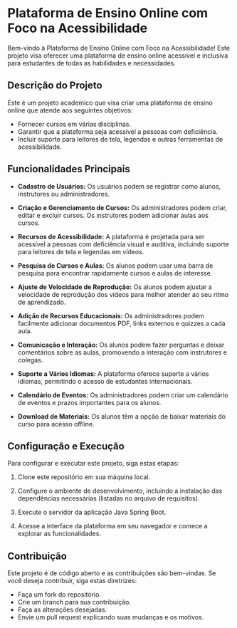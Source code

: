 # Plataforma de Ensino Online com Foco na Acessibilidade

Bem-vindo à Plataforma de Ensino Online com Foco na Acessibilidade! Este projeto visa oferecer uma plataforma de ensino online acessível e inclusiva para estudantes de todas as habilidades e necessidades.

## Descrição do Projeto

Este é um projeto academico que visa criar uma plataforma de ensino online que atende aos seguintes objetivos:

- Fornecer cursos em várias disciplinas.
- Garantir que a plataforma seja acessível a pessoas com deficiência.
- Incluir suporte para leitores de tela, legendas e outras ferramentas de acessibilidade.

## Funcionalidades Principais

- **Cadastro de Usuários:** Os usuários podem se registrar como alunos, instrutores ou administradores.

- **Criação e Gerenciamento de Cursos:** Os administradores podem criar, editar e excluir cursos. Os instrutores podem adicionar aulas aos cursos.

- **Recursos de Acessibilidade:** A plataforma é projetada para ser acessível a pessoas com deficiência visual e auditiva, incluindo suporte para leitores de tela e legendas em vídeos.

- **Pesquisa de Cursos e Aulas:** Os alunos podem usar uma barra de pesquisa para encontrar rapidamente cursos e aulas de interesse.

- **Ajuste de Velocidade de Reprodução:** Os alunos podem ajustar a velocidade de reprodução dos vídeos para melhor atender ao seu ritmo de aprendizado.

- **Adição de Recursos Educacionais:** Os administradores podem facilmente adicionar documentos PDF, links externos e quizzes a cada aula.

- **Comunicação e Interação:** Os alunos podem fazer perguntas e deixar comentários sobre as aulas, promovendo a interação com instrutores e colegas.

- **Suporte a Vários Idiomas:** A plataforma oferece suporte a vários idiomas, permitindo o acesso de estudantes internacionais.

- **Calendário de Eventos:** Os administradores podem criar um calendário de eventos e prazos importantes para os alunos.

- **Download de Materiais:** Os alunos têm a opção de baixar materiais do curso para acesso offline.

## Configuração e Execução

Para configurar e executar este projeto, siga estas etapas:

1. Clone este repositório em sua máquina local.

2. Configure o ambiente de desenvolvimento, incluindo a instalação das dependências necessárias (listadas no arquivo de requisitos).

3. Execute o servidor da aplicação Java Spring Boot.

4. Acesse a interface da plataforma em seu navegador e comece a explorar as funcionalidades.

## Contribuição

Este projeto é de código aberto e as contribuições são bem-vindas. Se você deseja contribuir, siga estas diretrizes:

- Faça um fork do repositório.
- Crie um branch para sua contribuição.
- Faça as alterações desejadas.
- Envie um pull request explicando suas mudanças e os motivos.
